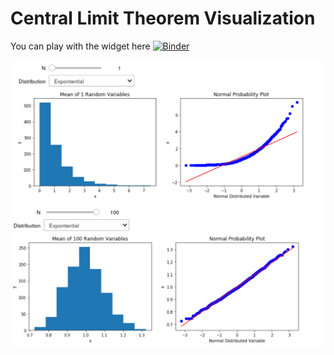 # Central Limit Theorem Visualization

You can play with the widget here [![Binder](https://mybinder.org/badge_logo.svg)](https://mybinder.org/v2/gh/plasmon360/Central-Limit-Theorem-Visualization/master)

![](Screenshot_N_1.png)
![](Screenshot_N_100.png)
